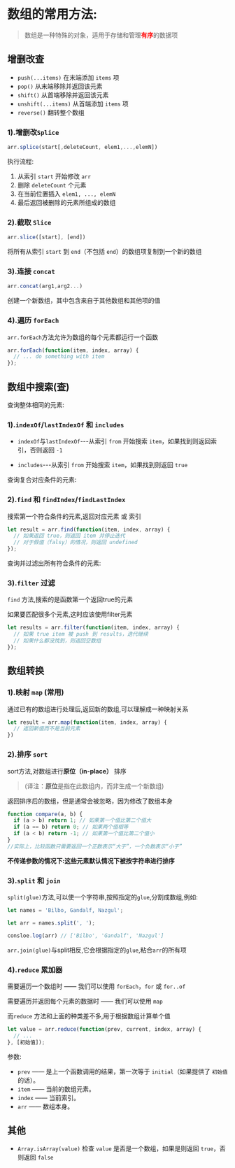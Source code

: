 # 数组的常用方法:

> 数组是一种特殊的对象，适用于存储和管理<strong style='color:red'>有序</strong>的数据项

## 增删改查

- `push(...items)` 在末端添加 `items` 项
- `pop()` 从末端移除并返回该元素
- `shift()` 从首端移除并返回该元素
- `unshift(...items)` 从首端添加 `items` 项
- `reverse()` 翻转整个数组



### 1).增删改`Splice`

```js
arr.splice(start[,deleteCount, elem1,...,elemN])
```

执行流程:

1. 从索引 `start` 开始修改 `arr`
2. 删除 `deleteCount` 个元素
3. 在当前位置插入 `elem1, ..., elemN`
4. 最后返回被删除的元素所组成的数组

### 2).截取 `Slice`

```js
arr.slice([start], [end])
```

将所有从索引 `start` 到 `end`（不包括 `end`）的数组项复制到一个新的数组

### 3).连接 `concat`

```js
arr.concat(arg1,arg2...)
```

创建一个新数组，其中包含来自于其他数组和其他项的值

### 4).遍历 `forEach`

`arr.forEach`方法允许为数组的每个元素都运行一个函数

```js
arr.forEach(function(item, index, array) {
  // ... do something with item
});
```



## 数组中搜索(查)

查询整体相同的元素:

### 1).`indexOf`/`lastIndexOf` 和 `includes`

- `indexOf`与`lastIndexOf`---从索引 `from` 开始搜索 `item`，如果找到则返回索引，否则返回 `-1`

- `includes`---从索引 `from` 开始搜索 `item`，如果找到则返回 `true`

查询复合对应条件的元素:

### 2).`find` 和 `findIndex`/`findLastIndex`

搜索第一个符合条件的元素,返回对应元素 或 索引

```js
let result = arr.find(function(item, index, array) {
  // 如果返回 true，则返回 item 并停止迭代
  // 对于假值（falsy）的情况，则返回 undefined
});
```

查询并过滤出所有符合条件的元素:

### 3).`filter` 过滤

`find` 方法,搜索的是函数第一个返回true的元素

如果要匹配很多个元素,这时应该使用filter元素

```js
let results = arr.filter(function(item, index, array) {
  // 如果 true item 被 push 到 results，迭代继续
  // 如果什么都没找到，则返回空数组
});
```



## 数组转换

### 1).映射 `map` (常用)

通过已有的数组进行处理后,返回新的数组,可以理解成一种映射关系

```js
let result = arr.map(function(item, index, array) {
  // 返回新值而不是当前元素
})
```

### 2).排序 `sort`

sort方法,对数组进行**原位（in-place）** 排序

> (译注：**原位**是指在此数组内，而非生成一个新数组)

返回排序后的数组，但是通常会被忽略，因为修改了数组本身

```js
function compare(a, b) {
  if (a > b) return 1; // 如果第一个值比第二个值大
  if (a == b) return 0; // 如果两个值相等
  if (a < b) return -1; // 如果第一个值比第二个值小
}
//实际上，比较函数只需要返回一个正数表示“大于”，一个负数表示“小于”
```

**不传递参数的情况下:这些元素默认情况下被按字符串进行排序**

### 3).`split` 和 `join`

`split(glue)`方法,可以使一个字符串,按照指定的`glue`,分割成数组,例如:

```js
let names = 'Bilbo, Gandalf, Nazgul';

let arr = names.split(', ');

consloe.log(arr) // ['Bilbo', 'Gandalf', 'Nazgul']
```

`arr.join(glue)`与split相反,它会根据指定的`glue`,粘合`arr`的所有项

### 4).`reduce` 累加器

需要遍历一个数组时 —— 我们可以使用 `forEach`，`for` 或 `for..of`

需要遍历并返回每个元素的数据时 —— 我们可以使用 `map`

而`reduce` 方法和上面的种类差不多,用于根据数组计算单个值

```js
let value = arr.reduce(function(prev, current, index, array) {
  // ...
}, [初始值]);
```

参数:

- `prev` —— 是上一个函数调用的结果，第一次等于 `initial`（如果提供了 `初始值` 的话）。
- `item` —— 当前的数组元素。
- `index` —— 当前索引。
- `arr` —— 数组本身。

## 其他

- `Array.isArray(value)` 检查 `value` 是否是一个数组，如果是则返回 `true`，否则返回 `false`